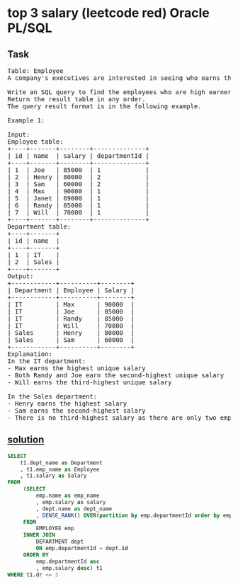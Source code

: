 # top 3 salary (leetcode red) Oracle PL/SQL

## Task

<pre>
Table: Employee
A company's executives are interested in seeing who earns the most money in each of the company's departments. A high earner in a department is an employee who has a salary in the top three unique salaries for that department.

Write an SQL query to find the employees who are high earners in each of the departments.
Return the result table in any order.
The query result format is in the following example.

Example 1:

Input:
Employee table:
+----+-------+--------+--------------+
| id | name  | salary | departmentId |
+----+-------+--------+--------------+
| 1  | Joe   | 85000  | 1            |
| 2  | Henry | 80000  | 2            |
| 3  | Sam   | 60000  | 2            |
| 4  | Max   | 90000  | 1            |
| 5  | Janet | 69000  | 1            |
| 6  | Randy | 85000  | 1            |
| 7  | Will  | 70000  | 1            |
+----+-------+--------+--------------+
Department table:
+----+-------+
| id | name  |
+----+-------+
| 1  | IT    |
| 2  | Sales |
+----+-------+
Output:
+------------+----------+--------+
| Department | Employee | Salary |
+------------+----------+--------+
| IT         | Max      | 90000  |
| IT         | Joe      | 85000  |
| IT         | Randy    | 85000  |
| IT         | Will     | 70000  |
| Sales      | Henry    | 80000  |
| Sales      | Sam      | 60000  |
+------------+----------+--------+
Explanation:
In the IT department:
- Max earns the highest unique salary
- Both Randy and Joe earn the second-highest unique salary
- Will earns the third-highest unique salary

In the Sales department:
- Henry earns the highest salary
- Sam earns the second-highest salary
- There is no third-highest salary as there are only two employees
</pre>

## [solution](https://github.com/antovk/test-tasks/blob/main/top-3-salary/top_3_salary.sql)

```sql
SELECT
    t1.dept_name as Department
    , t1.emp_name as Employee
    , t1.salary as Salary
FROM
     (SELECT
         emp.name as emp_name
         , emp.salary as salary
         , dept.name as dept_name
         , DENSE_RANK() OVER(partition by emp.departmentId order by emp.salary desc) as dr
     FROM
         EMPLOYEE emp
     INNER JOIN
         DEPARTMENT dept
         ON emp.departmentId = dept.id
     ORDER BY
         emp.departmentId asc
         , emp.salary desc) t1
WHERE t1.dr <= 3
```
